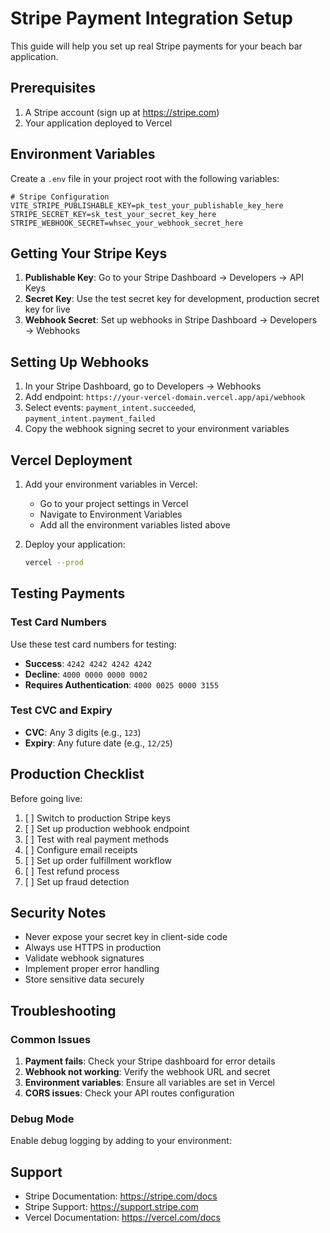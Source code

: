 # Stripe Payment Integration Setup

This guide will help you set up real Stripe payments for your beach bar application.

## Prerequisites

1. A Stripe account (sign up at https://stripe.com)
2. Your application deployed to Vercel

## Environment Variables

Create a `.env` file in your project root with the following variables:

```env
# Stripe Configuration
VITE_STRIPE_PUBLISHABLE_KEY=pk_test_your_publishable_key_here
STRIPE_SECRET_KEY=sk_test_your_secret_key_here
STRIPE_WEBHOOK_SECRET=whsec_your_webhook_secret_here
```

## Getting Your Stripe Keys

1. **Publishable Key**: Go to your Stripe Dashboard → Developers → API Keys
2. **Secret Key**: Use the test secret key for development, production secret key for live
3. **Webhook Secret**: Set up webhooks in Stripe Dashboard → Developers → Webhooks

## Setting Up Webhooks

1. In your Stripe Dashboard, go to Developers → Webhooks
2. Add endpoint: `https://your-vercel-domain.vercel.app/api/webhook`
3. Select events: `payment_intent.succeeded`, `payment_intent.payment_failed`
4. Copy the webhook signing secret to your environment variables

## Vercel Deployment

1. Add your environment variables in Vercel:
   - Go to your project settings in Vercel
   - Navigate to Environment Variables
   - Add all the environment variables listed above

2. Deploy your application:
   ```bash
   vercel --prod
   ```

## Testing Payments

### Test Card Numbers

Use these test card numbers for testing:

- **Success**: `4242 4242 4242 4242`
- **Decline**: `4000 0000 0000 0002`
- **Requires Authentication**: `4000 0025 0000 3155`

### Test CVC and Expiry

- **CVC**: Any 3 digits (e.g., `123`)
- **Expiry**: Any future date (e.g., `12/25`)

## Production Checklist

Before going live:

1. [ ] Switch to production Stripe keys
2. [ ] Set up production webhook endpoint
3. [ ] Test with real payment methods
4. [ ] Configure email receipts
5. [ ] Set up order fulfillment workflow
6. [ ] Test refund process
7. [ ] Set up fraud detection

## Security Notes

- Never expose your secret key in client-side code
- Always use HTTPS in production
- Validate webhook signatures
- Implement proper error handling
- Store sensitive data securely

## Troubleshooting

### Common Issues

1. **Payment fails**: Check your Stripe dashboard for error details
2. **Webhook not working**: Verify the webhook URL and secret
3. **Environment variables**: Ensure all variables are set in Vercel
4. **CORS issues**: Check your API routes configuration

### Debug Mode

Enable debug logging by adding to your environment:



## Support

- Stripe Documentation: https://stripe.com/docs
- Stripe Support: https://support.stripe.com
- Vercel Documentation: https://vercel.com/docs 